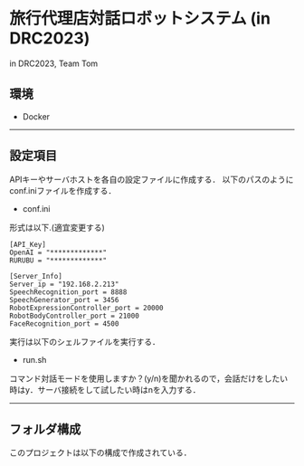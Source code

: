 # 旅行代理店対話ロボットシステム (in DRC2023)
in DRC2023, Team Tom

## 環境
- Docker

---
## 設定項目
APIキーやサーバホストを各自の設定ファイルに作成する．
以下のパスのようにconf.iniファイルを作成する．
- conf.ini
  
形式は以下.(適宜変更する)
```
[API_Key]
OpenAI = "*************"
RURUBU = "*************"

[Server_Info]
Server_ip = "192.168.2.213"
SpeechRecognition_port = 8888
SpeechGenerator_port = 3456
RobotExpressionController_port = 20000
RobotBodyController_port = 21000
FaceRecognition_port = 4500
```

実行は以下のシェルファイルを実行する．
- run.sh
  
コマンド対話モードを使用しますか？(y/n)を聞かれるので，会話だけをしたい時はy．サーバ接続をして試したい時はnを入力する．

---
## フォルダ構成
このプロジェクトは以下の構成で作成されている．

